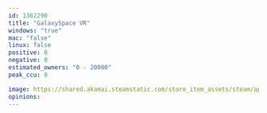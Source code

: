 ```yaml
---
id: 1362290
title: "GalaxySpace VR"
windows: "true"
mac: "false"
linux: false
positive: 0
negative: 0
estimated_owners: "0 - 20000"
peak_ccu: 0

image: https://shared.akamai.steamstatic.com/store_item_assets/steam/apps/1362290/header.jpg?t=1597995717
opinions:
---
```

